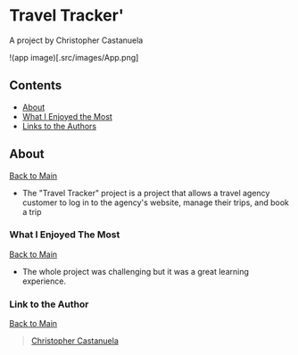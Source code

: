 <a name="mainContents"></a>
# Travel Tracker'
A project by Christopher Castanuela

!(app image)[.src/images/App.png]

## Contents 
* [About](#about)
* [What I Enjoyed the Most](#wwetm)
* [Links to the Authors](#ltta)

## About 

<a name="about"></a>

[Back to Main](#mainContents)
<ul>
    <li>The "Travel Tracker" project is a project that allows a travel agency customer to log in to the agency's website, manage their trips, and book a trip</li>
</ul>

### What I Enjoyed The Most

<a name="wwetm"></a>

[Back to Main](#mainContents)
<ul>
    <li>The whole project was challenging but it was a great learning experience.</li>
</ul>

### Link to the Author

<a name="ltta"></a>

[Back to Main](#mainContents)

> [Christopher Castanuela](https://github.com/Chriscastanuela?tab=repositories)<br>

<!-- ## Deploying to GitHub Pages

_If you are finished with the functionality and testing of your project_, then you can consider deploying your project to the web! This way anyone can play it without cloning down your repo.

[GitHub Pages](https://pages.github.com/) is a great way to deploy your project to the web. Don't worry about this until your project is free of bugs and well tested!

If you _are_ done, you can follow [this procedure](./gh-pages-procedure.md) to get your project live on GitHub Pages. -->

